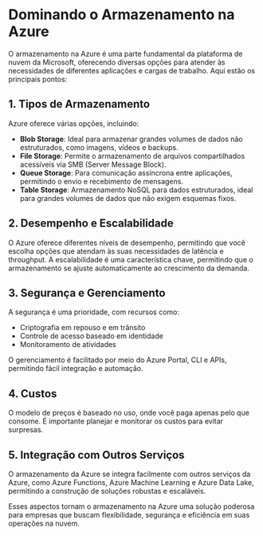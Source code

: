 # Dominando o Armazenamento na Azure

O armazenamento na Azure é uma parte fundamental da plataforma de nuvem da Microsoft, oferecendo diversas opções para atender às necessidades de diferentes aplicações e cargas de trabalho. Aqui estão os principais pontos:

## 1. Tipos de Armazenamento

Azure oferece várias opções, incluindo:

- **Blob Storage**: Ideal para armazenar grandes volumes de dados não estruturados, como imagens, vídeos e backups.
- **File Storage**: Permite o armazenamento de arquivos compartilhados acessíveis via SMB (Server Message Block).
- **Queue Storage**: Para comunicação assíncrona entre aplicações, permitindo o envio e recebimento de mensagens.
- **Table Storage**: Armazenamento NoSQL para dados estruturados, ideal para grandes volumes de dados que não exigem esquemas fixos.

## 2. Desempenho e Escalabilidade

O Azure oferece diferentes níveis de desempenho, permitindo que você escolha opções que atendam às suas necessidades de latência e throughput. A escalabilidade é uma característica chave, permitindo que o armazenamento se ajuste automaticamente ao crescimento da demanda.

## 3. Segurança e Gerenciamento

A segurança é uma prioridade, com recursos como:

- Criptografia em repouso e em trânsito
- Controle de acesso baseado em identidade
- Monitoramento de atividades

O gerenciamento é facilitado por meio do Azure Portal, CLI e APIs, permitindo fácil integração e automação.

## 4. Custos

O modelo de preços é baseado no uso, onde você paga apenas pelo que consome. É importante planejar e monitorar os custos para evitar surpresas.

## 5. Integração com Outros Serviços

O armazenamento da Azure se integra facilmente com outros serviços da Azure, como Azure Functions, Azure Machine Learning e Azure Data Lake, permitindo a construção de soluções robustas e escaláveis.

Esses aspectos tornam o armazenamento na Azure uma solução poderosa para empresas que buscam flexibilidade, segurança e eficiência em suas operações na nuvem.
